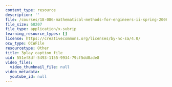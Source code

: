 ```yaml
---
content_type: resource
description: ''
file: /courses/18-086-mathematical-methods-for-engineers-ii-spring-2006/551ef8df54931155993479cf5dd8ade8_pEuuJ5E7ZS0.srt
file_size: 60207
file_type: application/x-subrip
learning_resource_types: []
license: https://creativecommons.org/licenses/by-nc-sa/4.0/
ocw_type: OCWFile
resourcetype: Other
title: 3play caption file
uid: 551ef8df-5493-1155-9934-79cf5dd8ade8
video_files:
  video_thumbnail_file: null
video_metadata:
  youtube_id: null
---
```


